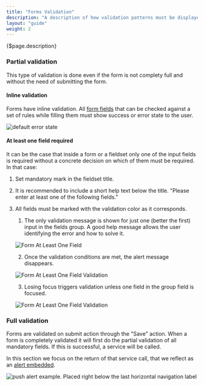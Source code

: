 ```yaml
---
title: "Forms Validation"
description: "A description of how validation patterns must be displayed within form structures."
layout: "guide"
weight: 2
---
```


<div class="page-description">{$page.description}</div>

### Partial validation

This type of validation is done even if the form is not complety full and without the need of submitting the form.

#### Inline validation

Forms have inline validation. All [form fields](./text_input.hmtl) that can be checked against a set of rules while filling them must show success or error state to the user.

![default error state](../../../images/InputHelpTextError.jpg)

#### At least one field required

It can be the case that inside a form or a fieldset only one of the input fields is required without a concrete decision on which of them must be required. In that case:

1. Set mandatory mark in the fieldset title.
2. It is recommended to include a short help text below the title. "Please enter at least one of the following fields."
3. All fields must be marked with the validation color as it corresponds.
    1. The only validation message is shown for just one (better the first) input in the fields group. A good help message allows the user identifying the error and how to solve it.

    ![Form At Least One Field](../../../images/FormAtLeastOneField.jpg)

    2. Once the validation conditions are met, the alert message disappears.

    ![Form At Least One Field Validation](../../../images/FormAtLeastOneFieldValidation.jpg)
    
    3. Losing focus triggers validation unless one field in the group field is focused.

    ![Form At Least One Field Validation](../../../images/FormAtLeastOneFieldSuccess.jpg)

### Full validation

Forms are validated on submit action through the "Save" action. When a form is completely validated it will first do the partial validation of all mandatory fields. If this is successful, a service will be called.

In this section we focus on the return of that service call, that we reflect as an [alert embedded](../alerts.html).

![push alert example. Placed right below the last horizontal navigation label](../../../images/AlertEmbeddedExample.jpg)
